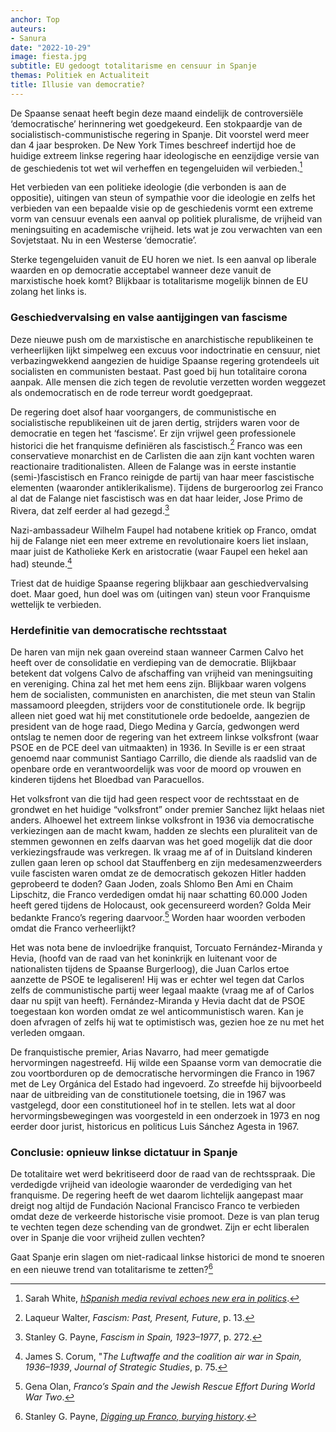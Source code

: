 ```yaml
---
anchor: Top
auteurs:
- Sanura
date: "2022-10-29"
image: fiesta.jpg
subtitle: EU gedoogt totalitarisme en censuur in Spanje
themas: Politiek en Actualiteit
title: Illusie van democratie?
---
```

De Spaanse senaat heeft begin deze maand eindelijk de controversiële ‘democratische’ herinnering wet goedgekeurd. Een stokpaardje van de socialistisch-communistische regering in Spanje. Dit voorstel werd meer dan 4 jaar besproken. De New York Times beschreef indertijd hoe de huidige extreem linkse regering haar ideologische en eenzijdige versie van de geschiedenis tot wet wil verheffen en tegengeluiden wil verbieden.[^1]

Het verbieden van een politieke ideologie (die verbonden is aan de oppositie), uitingen van steun of sympathie voor die ideologie en zelfs het verbieden van een bepaalde visie op de geschiedenis vormt een extreme vorm van censuur evenals een aanval op politiek pluralisme, de vrijheid van meningsuiting en academische vrijheid. Iets wat je zou verwachten van een Sovjetstaat. Nu in een Westerse ‘democratie’.

Sterke tegengeluiden vanuit de EU horen we niet. Is een aanval op liberale waarden en op democratie acceptabel wanneer deze vanuit de marxistische hoek komt? Blijkbaar is totalitarisme mogelijk binnen de EU zolang het links is. 

### Geschiedvervalsing en valse aantijgingen van fascisme

Deze nieuwe push om de marxistische en anarchistische republikeinen te verheerlijken lijkt simpelweg een excuus voor indoctrinatie en censuur, niet verbazingwekkend aangezien de huidige Spaanse regering grotendeels uit socialisten en communisten bestaat. Past goed bij hun totalitaire corona aanpak. Alle mensen die zich tegen de revolutie verzetten worden weggezet als ondemocratisch en de rode terreur wordt goedgepraat.

De regering doet alsof haar voorgangers, de communistische en socialistische republikeinen uit de jaren dertig, strijders waren voor de democratie en tegen het ‘fascisme’. Er zijn vrijwel geen professionele historici die het franquisme definiëren als fascistisch.[^2] Franco was een conservatieve monarchist en de Carlisten die aan zijn kant vochten waren reactionaire traditionalisten. Alleen de Falange was in eerste instantie (semi-)fascistisch en Franco reinigde de partij van haar meer fascistische elementen (waaronder antiklerikalisme). Tijdens de burgeroorlog zei Franco al dat de Falange niet fascistisch was en dat haar leider, Jose Primo de Rivera, dat zelf eerder al had gezegd.[^3]

Nazi-ambassadeur Wilhelm Faupel had notabene kritiek op Franco, omdat hij de Falange niet een meer extreme en revolutionaire koers liet inslaan, maar juist de Katholieke Kerk en aristocratie (waar Faupel een hekel aan had) steunde.[^4]

Triest dat de huidige Spaanse regering blijkbaar aan geschiedvervalsing doet. Maar goed, hun doel was om (uitingen van) steun voor Franquisme wettelijk te verbieden. 

### Herdefinitie van democratische rechtsstaat

De haren van mijn nek gaan overeind staan wanneer Carmen Calvo het heeft over de consolidatie en verdieping van de democratie. Blijkbaar betekent dat volgens Calvo de afschaffing van vrijheid van meningsuiting en vereniging. China zal het met hem eens zijn. Blijkbaar waren volgens hem de socialisten, communisten en anarchisten, die met steun van Stalin massamoord pleegden, strijders voor de constitutionele orde. Ik begrijp alleen niet goed wat hij met constitutionele orde bedoelde, aangezien de president van de hoge raad, Diego Medina y García, gedwongen werd ontslag te nemen door de regering van het extreem linkse volksfront (waar PSOE en de PCE deel van uitmaakten) in 1936. In Seville is er een straat genoemd naar communist Santiago Carrillo, die diende als raadslid van de openbare orde en verantwoordelijk was voor de moord op vrouwen en kinderen tijdens het Bloedbad van Paracuellos.

Het volksfront van die tijd had geen respect voor de rechtsstaat en de grondwet en het huidige “volksfront” onder premier Sanchez lijkt helaas niet anders.
Alhoewel het extreem linkse volksfront in 1936 via democratische verkiezingen aan de macht kwam, hadden ze slechts een pluraliteit van de stemmen gewonnen en zelfs daarvan was het goed mogelijk dat die door verkiezingsfraude was verkregen. Ik vraag me af of in Duitsland kinderen zullen gaan leren op school dat Stauffenberg en zijn medesamenzweerders vuile fascisten waren omdat ze de democratisch gekozen Hitler hadden geprobeerd te doden? Gaan Joden, zoals Shlomo Ben Ami en Chaim Lipschitz, die Franco verdedigen omdat hij naar schatting 60.000 Joden heeft gered tijdens de Holocaust, ook gecensureerd worden? Golda Meir bedankte Franco’s regering daarvoor.[^5]  Worden haar woorden verboden omdat die Franco verheerlijkt?

Het was nota bene de invloedrijke franquist, Torcuato Fernández-Miranda y Hevia, (hoofd van de raad van het koninkrijk en luitenant voor de nationalisten tijdens de Spaanse Burgerloog), die Juan Carlos ertoe aanzette de PSOE te legaliseren! Hij was er echter wel tegen dat Carlos zelfs de communistische partij weer legaal maakte (vraag me af of Carlos daar nu spijt van heeft). Fernández-Miranda y Hevia dacht dat de PSOE toegestaan kon worden omdat ze wel anticommunistisch waren. Kan je doen afvragen of zelfs hij wat te optimistisch was, gezien hoe ze nu met het verleden omgaan.

De franquistische premier, Arias Navarro, had meer gematigde hervormingen nagestreefd. Hij wilde een Spaanse vorm van democratie die zou voortborduren op de democratische hervormingen die Franco in 1967 met de Ley Orgánica del Estado had ingevoerd. Zo streefde hij bijvoorbeeld naar de uitbreiding van de constitutionele toetsing, die in 1967 was vastgelegd, door een constitutioneel hof in te stellen. Iets wat al door hervormingsbewegingen was voorgesteld in een onderzoek in 1973 en nog eerder door jurist, historicus en politicus Luis Sánchez Agesta in 1967.

### Conclusie: opnieuw linkse dictatuur in Spanje

De totalitaire wet werd bekritiseerd door de raad van de rechtsspraak. Die verdedigde vrijheid van ideologie waaronder de verdediging van het franquisme. De regering heeft de wet daarom lichtelijk aangepast maar dreigt nog altijd de Fundación Nacional Francisco Franco te verbieden omdat deze de verkeerde historische visie promoot. Deze is van plan terug te vechten tegen deze schending van de grondwet. Zijn er echt liberalen over in Spanje die voor vrijheid zullen vechten? 

Gaat Spanje erin slagen om niet-radicaal linkse historici de mond te snoeren en een nieuwe trend van totalitarisme te zetten?[^7]

[^1]: Sarah White, *[hSpanish media revival echoes new era in politics](ttps://www.nytimes.com/reuters/2020/09/09/world/europe/09reuters-spain-politics-franco.html)*.
[^2]: Laqueur Walter, *Fascism: Past, Present, Future*, p. 13.
[^3]: Stanley G. Payne, *Fascism in Spain, 1923–1977*, p. 272.
[^4]: James S. Corum, "*The Luftwaffe and the coalition air war in Spain, 1936–1939*, *Journal of Strategic Studies*, p. 75.
[^5]: Gena Olan, *Franco’s Spain and the Jewish Rescue Effort During World War Two*.
[^7]: Stanley G. Payne, *[Digging up Franco, burying history](https://thecritic.co.uk/issues/november-2019/digging-up-franco-burying-history/)*.
[^8]: Julius Ruiz, *[How I Became a Neo-Francoist Revisionist Historian Without Realising](http://www.cambridgeblog.org/2014/11/how-i-became-a-neo-francoist-revisionist-historian-without-realising/)*.
